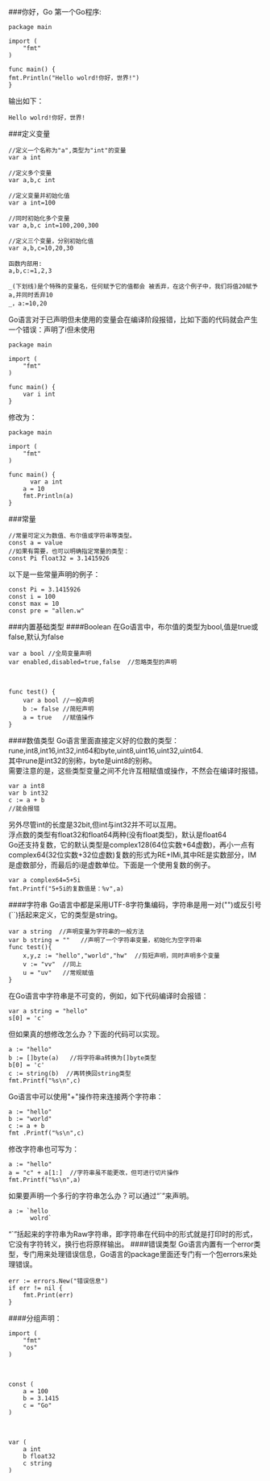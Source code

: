 ###你好，Go
第一个Go程序:
  
    package main
    
    import (
        "fmt"
    )
    
    func main() {
  	fmt.Println("Hello wolrd!你好，世界!")
    }
输出如下：

    Hello wolrd!你好，世界!
###定义变量

    //定义一个名称为"a",类型为"int"的变量
    var a int
  
    //定义多个变量
    var a,b,c int
  
    //定义变量并初始化值
    var a int=100
  
    //同时初始化多个变量
    var a,b,c int=100,200,300
  
    //定义三个变量，分别初始化值
    var a,b,c=10,20,30
  
    函数内部用:
    a,b,c:=1,2,3
  
    _(下划线)是个特殊的变量名，任何赋予它的值都会 被丢弃，在这个例子中，我们将值20赋予a,并同时丢弃10
    _，a:=10,20 
Go语言对于已声明但未使用的变量会在编译阶段报错，比如下面的代码就会产生一个错误：声明了i但未使用

    package main 
  
    import (
        "fmt"
    )
    
    func main() {
        var i int
    }
修改为：

    package main
    
    import (
        "fmt"
    )
    
    func main() {
    	  var a int
       	a = 10
      	fmt.Println(a)
    }
###常量
    
    //常量可定义为数值、布尔值或字符串等类型。
    const a = value
    //如果有需要，也可以明确指定常量的类型：
    const Pi float32 = 3.1415926
以下是一些常量声明的例子：

    const Pi = 3.1415926
    const i = 100
    const max = 10
    const pre = "allen.w"
###内置基础类型
####Boolean
在Go语言中，布尔值的类型为bool,值是true或false,默认为false

    var a bool //全局变量声明
    var enabled,disabled=true,false  //忽略类型的声明
<br/>

    func test() {
        var a bool //一般声明
        b := false //简短声明
        a = true   //赋值操作
    }
####数值类型
Go语言里面直接定义好的位数的类型：rune,int8,int16,int32,int64和byte,uint8,uint16,uint32,uint64.      
其中rune是int32的别称，byte是uint8的别称。     
需要注意的是，这些类型变量之间不允许互相赋值或操作，不然会在编译时报错。

    var a int8
    var b int32
    c := a + b
    //就会报错
另外尽管int的长度是32bit,但int与int32并不可以互用。    
浮点数的类型有float32和float64两种(没有float类型)，默认是float64    
Go还支持复数，它的默认类型是complex128(64位实数+64虚数)，再小一点有complex64(32位实数+32位虚数)复数的形式为RE+IMi,其中RE是实数部分，IM是虚数部分，而最后的i是虚数单位。下面是一个使用复数的例子。

    var a complex64=5+5i
    fmt.Printf("5+5i的复数值是：%v",a)
####字符串
Go语言中都是采用UTF-8字符集编码，字符串是用一对("")或反引号(``)括起来定义，它的类型是string。

    var a string  //声明变量为字符串的一般方法
    var b string = ""   //声明了一个字符串变量，初始化为空字符串
    func test(){
        x,y,z := "hello","world","hw"  //剪短声明，同时声明多个变量
        v := "vv"  //同上
        u = "uv"   //常规赋值
    }
在Go语言中字符串是不可变的，例如，如下代码编译时会报错：

    var a string = "hello"
    s[0] = 'c'
但如果真的想修改怎么办？下面的代码可以实现。
    
    a := "hello"
    b := []byte(a)   //将字符串a转换为[]byte类型
    b[0] = 'c'
    c := string(b)  //再转换回string类型
    fmt.Printf("%s\n",c)
Go语言中可以使用"+"操作符来连接两个字符串：

    a := "hello"
    b := "world"
    c := a + b
    fmt .Printf("%s\n",c)
修改字符串也可写为：

    a := "hello"
    a = "c" + a[1:]  //字符串虽不能更改，但可进行切片操作
    fmt.Printf("%s\n",a)
如果要声明一个多行的字符串怎么办？可以通过“`”来声明。

    a := `hello
          wolrd`
“`”括起来的字符串为Raw字符串，即字符串在代码中的形式就是打印时的形式，它没有字符转义，换行也将原样输出。
####错误类型
Go语言内置有一个error类型，专门用来处理错误信息，Go语言的package里面还专门有一个包errors来处理错误。

    err := errors.New("错误信息")
    if err != nil {
        fmt.Print(err)
    }
####分组声明：

    import (
        "fmt"
        "os"
    )
<br/>

    const (
        a = 100
        b = 3.1415
        c = "Go"
    )
<br/>

    var (
        a int
        b float32
        c string
    )
   
